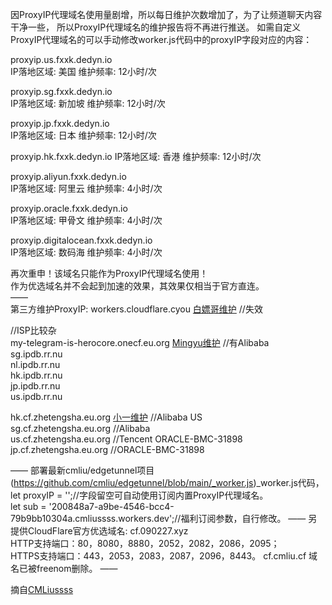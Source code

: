 因ProxyIP代理域名使用量剧增，所以每日维护次数增加了，为了让频道聊天内容干净一些， 
所以ProxyIP代理域名的维护报告将不再进行推送。 
如需自定义ProxyIP代理域名的可以手动修改worker.js代码中的proxyIP字段对应的内容： 

proxyip.us.fxxk.dedyn.io   
IP落地区域: 美国 维护频率: 12小时/次  

proxyip.sg.fxxk.dedyn.io   
IP落地区域: 新加坡 维护频率: 12小时/次  

proxyip.jp.fxxk.dedyn.io   
IP落地区域: 日本 维护频率: 12小时/次 

proxyip.hk.fxxk.dedyn.io 
IP落地区域: 香港 维护频率: 12小时/次 

proxyip.aliyun.fxxk.dedyn.io  
IP落地区域: 阿里云 维护频率: 4小时/次 

proxyip.oracle.fxxk.dedyn.io  
IP落地区域: 甲骨文 维护频率: 4小时/次 

proxyip.digitalocean.fxxk.dedyn.io  
IP落地区域: 数码海 维护频率: 4小时/次 


再次重申！该域名只能作为ProxyIP代理域名使用！   
作为优选域名并不会起到加速的效果，其效果仅相当于官方直连。   
——   
第三方维护ProxyIP:
workers.cloudflare.cyou [白嫖哥维护](https://t.me/v2rayByCf/141) //失效 
 
//ISP比较杂  
my-telegram-is-herocore.onecf.eu.org [Mingyu维护](https://t.me/HeroCore) //有Alibaba  
sg.ipdb.rr.nu  
nl.ipdb.rr.nu  
hk.ipdb.rr.nu  
jp.ipdb.rr.nu  
us.ipdb.rr.nu  
 
hk.cf.zhetengsha.eu.org [小一维护](https://t.me/zhetengsha/1408) //Alibaba US  
sg.cf.zhetengsha.eu.org //Alibaba  
us.cf.zhetengsha.eu.org //Tencent ORACLE-BMC-31898   
jp.cf.zhetengsha.eu.org //ORACLE-BMC-31898   

——
部署最新cmliu/edgetunnel项目 (https://github.com/cmliu/edgetunnel/blob/main/_worker.js)_worker.js代码， 
let proxyIP = '';//字段留空可自动使用订阅内置ProxyIP代理域名。  
let sub = '200848a7-a9be-4546-bcc4-79b9bb10304a.cmliussss.workers.dev';//福利订阅参数，自行修改。 
——
另提供CloudFlare官方优选域名:  cf.090227.xyz  
HTTP支持端口：80，8080，8880，2052，2082，2086，2095；  
HTTPS支持端口：443，2053，2083，2087，2096，8443。 
cf.cmliu.cf 域名已被freenom删除。 
——
 
摘自[CMLiussss](https://t.me/CMLiussss)
